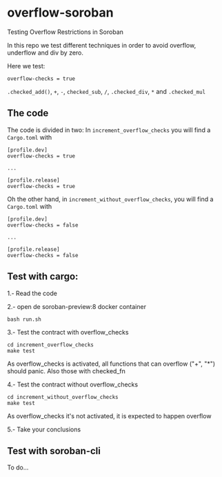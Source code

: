 # overflow-soroban
Testing Overflow Restrictions in Soroban

In this repo we test different techniques in order to avoid overflow, underflow and div by zero.

Here we test:

```
overflow-checks = true
```

`.checked_add()`, `+`, `-`, `checked_sub`, `/`, `.checked_div`, `*` and `.checked_mul`

## The code
The code is divided in two:
In `increment_overflow_checks` you will find a `Cargo.toml` with


```
[profile.dev]
overflow-checks = true

...

[profile.release]
overflow-checks = true
```

Oh the other hand, in `increment_without_overflow_checks`, you will find a `Cargo.toml` with

```
[profile.dev]
overflow-checks = false

...

[profile.release]
overflow-checks = false
```

## Test with cargo:

1.- Read the code

2.- open de soroban-preview:8 docker container
```
bash run.sh 
```

3.- Test the contract with overflow_checks
```
cd increment_overflow_checks
make test
```
As overflow_checks is activated, all functions that can overflow ("+", "*") should panic. Also those with checked_fn

4.- Test the contract without overflow_checks
```
cd increment_without_overflow_checks
make test
```

As overflow_checks it's not activated, it is expected to happen overflow

5.- Take your conclusions

## Test with soroban-cli
To do...
